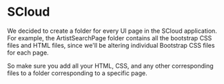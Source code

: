 # SCloud
We decided to create a folder for every UI page in the SCloud application. For example, the ArtistSearchPage folder contains all the bootstrap CSS files and HTML files, since we'll be altering individual Bootstrap CSS files for each page.

So make sure you add all your HTML, CSS, and any other corresponding files to a folder corresponding to a specific page.